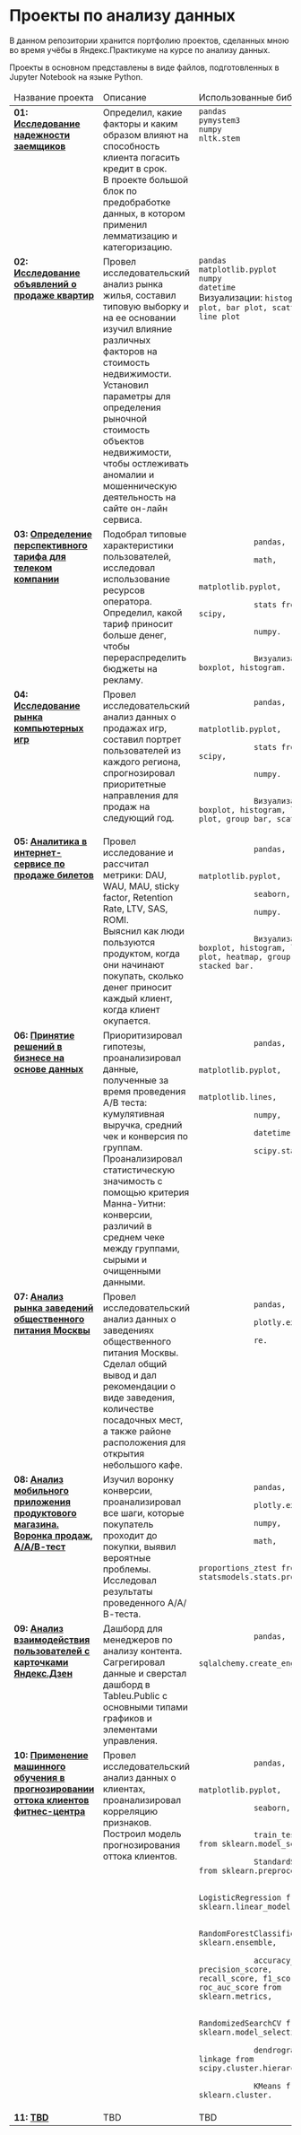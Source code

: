 # Проекты по анализу данных
В данном репозитории хранится портфолию проектов, сделанных мною во время учёбы в Яндекс.Практикуме на курсе по анализу данных.

Проекты в основном представлены в виде файлов, подготовленных в Jupyter Notebook на языке Python.

<table>
   <thead valign="top">
    <tr>
     <td>Название проекта</td>
     <td>Описание</td> 
     <td>Использованные библиотеки</td> 
    </tr> 
   </thead>
   <tbody  valign="top">
    <tr>
     <td>
      <b>
       01: <a href="https://github.com/galaleksey/praktikum/tree/main/01_preprocessing_credit-scoring">
       Исследование надежности заемщиков</a>
      </b>
     </td>
     <td>
        Определил, какие факторы и каким образом влияют на способность клиента погасить кредит в срок.<br>
        В проекте большой блок по предобработке данных, в котором применил лемматизацию и категоризацию.
     </td>
     <td>
            <code>pandas</code><br/>
            <code>pymystem3</code><br/>
            <code>numpy</code><br/>
           <code>nltk.stem</code>
     </td>
    </tr>
    <tr>
     <td>
      <b>
       02: <a href="https://github.com/galaleksey/praktikum/tree/master/02_research-of-apartment-advertisements">
       Исследование объявлений о продаже квартир</a>
      </b>
     </td>
     <td>
        Провел исследовательский анализ рынка жилья, составил типовую выборку и на ее основании изучил
        влияние различных факторов на стоимость недвижимости.<br>
        Установил параметры для определения рыночной стоимость объектов недвижимости, чтобы остлеживать аномалии и 
        мошенническую деятельность на сайте он-лайн сервиса.<br>
     </td>
     <td>
            <code>pandas</code><br>
            <code>matplotlib.pyplot</code><br>
            <code>numpy</code><br>
            <code>datetime</code><br>
            Визуализации: <code>histogram, box plot, bar plot, scatter plot, line plot</code>
     </td>
    </tr>
    <tr>
     <td>
      <b>
       03: <a href="https://github.com/galaleksey/praktikum/tree/master/03_telecom">
       Определение перспективного тарифа для телеком компании</a>
      </b>
     </td>
     <td>
        Подобрал типовые характеристики пользователей, исследовал использование ресурсов оператора. Определил, какой 
        тариф приносит больше денег, чтобы перераспределить бюджеты на рекламу.
     </td>
     <td>
        <code>
            pandas,<br>
            math,<br>
            matplotlib.pyplot,<br>
            stats from scipy,<br>
            numpy.<br><br>
            Визуализации: boxplot, histogram.
        </code>
     </td>
    </tr>
    <tr>
     <td>
      <b>
       04: <a href="https://github.com/galaleksey/praktikum/tree/master/04_e-commerce-games">
       Исследование рынка компьютерных игр</a>
      </b>
     </td>
     <td>
        Провел исследовательский анализ данных о продажах игр, составил портрет пользователей из каждого региона, 
        спрогнозировал приоритетные направления для продаж на следующий год.
     </td>
     <td>
        <code>
            pandas,<br>
            matplotlib.pyplot,<br>
            stats from scipy,<br>
            numpy.<br><br>
            Визуализации: boxplot, histogram, line plot, group bar, scatterplot.
        </code>
     </td>
    </tr>
    <tr>
     <td>
      <b>
       05: <a href="https://github.com/galaleksey/praktikum/tree/master/05_ticket_service-business-analysis">
       Аналитика в интернет-сервисе по продаже билетов</a>
      </b>
     </td>
     <td>
        Провел исследование и рассчитал метрики: DAU, WAU, MAU, sticky factor, Retention Rate, LTV, SAS, ROMI.<br>
        Выяснил как люди пользуются продуктом, когда они начинают покупать, сколько денег приносит каждый клиент, 
        когда клиент окупается. 
     </td>
     <td>
        <code>
            pandas,<br>
            matplotlib.pyplot,<br>
            seaborn,<br>
            numpy.<br><br>
            Визуализации: boxplot, histogram, line plot, heatmap, group bar, stacked bar.
        </code>
     </td>
    </tr>
    <tr>
     <td>
      <b>
       06: <a href="https://github.com/deliriumdel/portfolio/tree/master/06_e-commerce-a-b-testing">
       Принятие решений в бизнесе на основе данных</a>
      </b>
     </td>
     <td>
        Приоритизировал гипотезы, проанализировал данные, полученные за время проведения А/В теста: кумулятивная 
        выручка, средний чек и конверсия по группам. 
        Проанализировал статистическую значимость с помощью критерия Манна-Уитни: конверсии, различий в среднем чеке 
        между группами, сырыми и очищенными данными.
     </td>
     <td>
        <code>
            pandas,<br>
            matplotlib.pyplot,<br>
            matplotlib.lines,<br>
            numpy,<br>
            datetime,<br>
            scipy.stats.
        </code>
     </td>
    </tr>
    <tr>
     <td>
      <b>
       07: <a href="https://github.com/galaleksey/praktikum/tree/master/07_restaurants-vizualization">
       Анализ рынка заведений общественного питания Москвы</a>
      </b>
     </td>
     <td>
        Провел исследовательский анализ данных о заведениях общественного питания Москвы.<br>
        Cделал общий вывод и дал рекомендации о виде заведения, количестве посадочных мест, а также районе 
        расположения для открытия небольшого кафе.
     </td>
     <td>
        <code>
            pandas,<br>
            plotly.express,<br>
            re.<br>
        </code>
     </td>
    </tr>
    <tr>
     <td>
      <b>
       08: <a href="https://github.com/galaleksey/praktikum/tree/master/08_conversion%20funnel_and_AB">
       Анализ мобильного приложения продуктового магазина. Воронка продаж, А/А/В-тест</a>
      </b>
     </td>
     <td>
        Изучил воронку конверсии, проанализировал все шаги, которые покупатель проходит до покупки, выявил вероятные 
        проблемы. Исследовал результаты проведенного А/А/В-теста.
     </td>
     <td>
        <code>
            pandas,<br>
            plotly.express,<br>
            numpy,<br>
            math,<br>
            proportions_ztest from statsmodels.stats.proportion.
        </code>
     </td>
    </tr>
    <tr>
     <td>
      <b>
       09: <a href="https://public.tableau.com/profile/galaleksey#!/vizhome/Project11_Zen/Dashboard">
       Анализ взаимодействия пользователей с карточками Яндекс.Дзен</a>
      </b>
     </td>
     <td>
        Дашборд для менеджеров по анализу контента.<br>
        Сагрегировал данные и сверстал дашборд в Tableu.Public с основными типами графиков и элементами управления.
     </td>
     <td>
        <code>
            pandas,<br>
            sqlalchemy.create_engine
        </code>
     </td>
    </tr>
    <tr>
     <td>
      <b>
       10: <a href="https://github.com/galaleksey/praktikum/tree/master/10_ML">
       Применение машинного обучения в прогнозировании оттока клиентов фитнес-центра</a>
      </b>
     </td>
     <td>
        Провел исследовательский анализ данных о клиентах, проанализировал корреляцию признаков.<br>
        Построил модель прогнозирования оттока клиентов.
     </td>
     <td>
        <code>
            pandas,<br>
            matplotlib.pyplot,<br>
            seaborn,<br><br>
            train_test_split from sklearn.model_selection,<br>
            StandardScaler from sklearn.preprocessing,<br>
            LogisticRegression from sklearn.linear_model,<br>
            RandomForestClassifier from sklearn.ensemble,<br>
            accuracy_score, precision_score, recall_score, f1_score, roc_auc_score from sklearn.metrics,<br>
            RandomizedSearchCV from sklearn.model_selection,<br>
            dendrogram, linkage from scipy.cluster.hierarchy,<br>
            KMeans from sklearn.cluster.
        </code>
     </td>
    </tr>
    <tr>
     <td>
      <b>
       11: <a href="https://github.com/deliriumdel/portfolio/tree/master/11_AB_SQL_E-commerce_Dashboard">
       TBD</a>
      </b>
     </td>
     <td>
         TBD
     </td>
     <td>
         TBD
     </td>
    </tr>
   </tbody>
</table>
